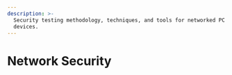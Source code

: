 ```yaml
---
description: >-
  Security testing methodology, techniques, and tools for networked PC and
  devices.
---
```


# Network Security

